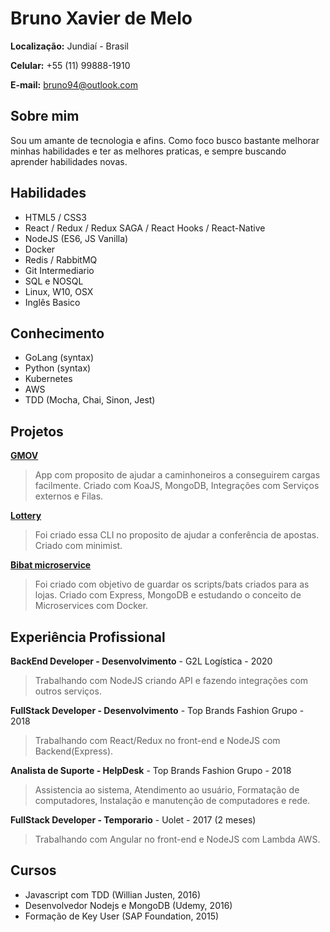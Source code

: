 
# Bruno Xavier de Melo

**Localização:** Jundiaí - Brasil

**Celular:** +55 (11) 99888-1910

**E-mail:** bruno94@outlook.com

## Sobre mim
Sou um amante de tecnologia e afins. Como foco busco bastante melhorar minhas habilidades e ter as melhores praticas, e sempre buscando aprender habilidades novas.

## Habilidades

* HTML5 / CSS3
* React / Redux / Redux SAGA / React Hooks / React-Native
* NodeJS (ES6, JS Vanilla)
* Docker
* Redis / RabbitMQ
* Git Intermediario
* SQL e NOSQL
* Linux, W10, OSX
* Inglês Basico


## Conhecimento
* GoLang (syntax)
* Python (syntax)
* Kubernetes
* AWS
* TDD (Mocha, Chai, Sinon, Jest)

## Projetos

**[GMOV](https://gmov.app)**
> App com proposito de ajudar a caminhoneiros a conseguirem cargas facilmente. Criado com KoaJS, MongoDB, Integrações com Serviços externos e Filas. 

**[Lottery](https://github.com/brunooomelo/lottery)**
> Foi criado essa CLI no proposito de ajudar a conferência de apostas. Criado com minimist.

**[Bibat microservice](https://github.com/brunooomelo/bibat-microservice)**
> Foi criado com objetivo de guardar os scripts/bats criados para as lojas. Criado com Express, MongoDB e estudando o conceito de Microservices com Docker.

## Experiência Profissional

**BackEnd Developer - Desenvolvimento** - G2L Logística - 2020
> Trabalhando com NodeJS criando API e fazendo integrações com outros serviços.

**FullStack Developer - Desenvolvimento** - Top Brands Fashion Grupo - 2018
> Trabalhando com React/Redux no front-end e NodeJS com Backend(Express).

**Analista de Suporte - HelpDesk** - Top Brands Fashion Grupo - 2018
> Assistencia ao sistema, Atendimento ao usuário, Formatação de computadores, Instalação e manutenção de computadores e rede.

**FullStack Developer - Temporario** - Uolet - 2017 (2 meses)
> Trabalhando com Angular no front-end e NodeJS com Lambda AWS.

## Cursos
* Javascript com TDD (Willian Justen, 2016)
* Desenvolvedor Nodejs e MongoDB (Udemy, 2016)
* Formação de Key User (SAP Foundation, 2015)

